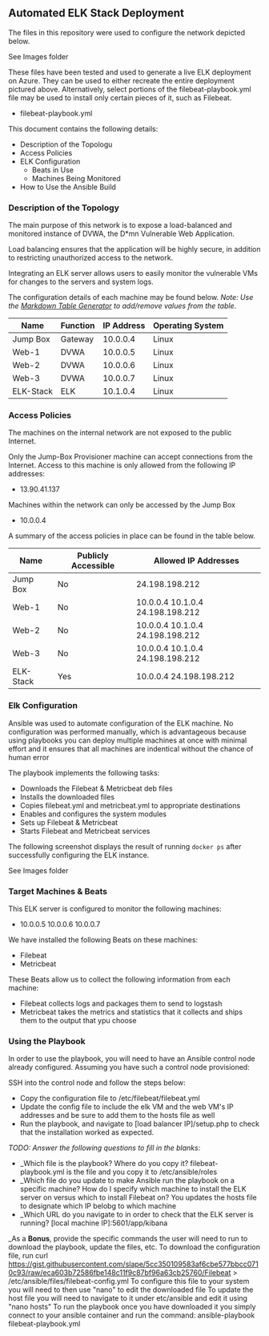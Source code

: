 ## Automated ELK Stack Deployment

The files in this repository were used to configure the network depicted below.

See Images folder

These files have been tested and used to generate a live ELK deployment on Azure. They can be used to either recreate the entire deployment pictured above. Alternatively, select portions of the filebeat-playbook.yml file may be used to install only certain pieces of it, such as Filebeat.

  - filebeat-playbook.yml

This document contains the following details:
- Description of the Topologu
- Access Policies
- ELK Configuration
  - Beats in Use
  - Machines Being Monitored
- How to Use the Ansible Build


### Description of the Topology

The main purpose of this network is to expose a load-balanced and monitored instance of DVWA, the D*mn Vulnerable Web Application.

Load balancing ensures that the application will be highly secure, in addition to restricting unauthorized access to the network.

Integrating an ELK server allows users to easily monitor the vulnerable VMs for changes to the servers and system logs.

The configuration details of each machine may be found below.
_Note: Use the [Markdown Table Generator](http://www.tablesgenerator.com/markdown_tables) to add/remove values from the table_.

| Name      | Function | IP Address | Operating System |
|-----------|----------|------------|------------------|
| Jump Box  | Gateway  | 10.0.0.4   | Linux            |
| Web-1     | DVWA     | 10.0.0.5   | Linux            |
| Web-2     | DVWA     | 10.0.0.6   | Linux            |
| Web-3     | DVWA     | 10.0.0.7   | Linux            |
| ELK-Stack | ELK      | 10.1.0.4   | Linux            |

### Access Policies

The machines on the internal network are not exposed to the public Internet. 

Only the Jump-Box Provisioner machine can accept connections from the Internet. Access to this machine is only allowed from the following IP addresses:
- 13.90.41.137

Machines within the network can only be accessed by the Jump Box
- 10.0.0.4

A summary of the access policies in place can be found in the table below.

| Name      | Publicly Accessible | Allowed IP Addresses               |
|-----------|---------------------|------------------------------------|
| Jump Box  | No                  | 24.198.198.212                     |
| Web-1     | No                  | 10.0.0.4  10.1.0.4  24.198.198.212 |
| Web-2     | No                  | 10.0.0.4  10.1.0.4  24.198.198.212 |
| Web-3     | No                  | 10.0.0.4  10.1.0.4  24.198.198.212 |
| ELK-Stack | Yes                 | 10.0.0.4  24.198.198.212           |

### Elk Configuration

Ansible was used to automate configuration of the ELK machine. No configuration was performed manually, which is advantageous because using playbooks you can 
deploy multiple machines at once with minimal effort and it ensures that all machines are indentical without the chance of human error

The playbook implements the following tasks:
- Downloads the Filebeat & Metricbeat deb files
- Installs the downloaded files
- Copies filebeat.yml and metricbeat.yml to appropriate destinations
- Enables and configures the system modules
- Sets up Filebeat & Metricbeat
- Starts Filebeat and Metricbeat services

The following screenshot displays the result of running `docker ps` after successfully configuring the ELK instance.

See Images folder

### Target Machines & Beats
This ELK server is configured to monitor the following machines:
- 10.0.0.5 10.0.0.6 10.0.0.7

We have installed the following Beats on these machines:
- Filebeat
- Metricbeat

These Beats allow us to collect the following information from each machine:
- Filebeat collects logs and packages them to send to logstash
- Metricbeat takes the metrics and statistics that it collects and ships them to the output that ypu choose

### Using the Playbook
In order to use the playbook, you will need to have an Ansible control node already configured. Assuming you have such a control node provisioned: 

SSH into the control node and follow the steps below:
- Copy the configuration file to /etc/filebeat/filebeat.yml
- Update the config file to include the elk VM and the web VM's IP addresses and be sure to add them to the hosts file as well
- Run the playbook, and navigate to [load balancer IP]/setup.php to check that the installation worked as expected.

_TODO: Answer the following questions to fill in the blanks:_
- _Which file is the playbook? Where do you copy it? filebeat-playbook.yml is the file and you copy it to /etc/ansible/roles
- _Which file do you update to make Ansible run the playbook on a specific machine? How do I specify which machine to install the ELK server on versus which to install Filebeat on? You updates the hosts file to designate which IP belobg to which machine
- _Which URL do you navigate to in order to check that the ELK server is running? [local machine IP]:5601/app/kibana

_As a **Bonus**, provide the specific commands the user will need to run to download the playbook, update the files, etc.
To download the configuration file, run curl https://gist.githubusercontent.com/slape/5cc350109583af6cbe577bbcc0710c93/raw/eca603b72586fbe148c11f9c87bf96a63cb25760/Filebeat > /etc/ansible/files/filebeat-config.yml
To configure this file to your system you will need to then use "nano" to edit the downloaded file
To update the host file you will need to navigate to it under etc/ansible and edit it using "nano hosts"
To run the playbook once you have downloaded it you simply connect to your ansible container and run the command: ansible-playbook filebeat-playbook.yml